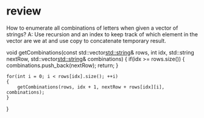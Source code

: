 review
======
How to enumerate all combinations of letters when given a vector of strings?
A: Use recursion and an index to keep track of which element in the vector are we at and use copy to concatenate temporary result.

void getCombinations(const std::vector<std::string>& rows,
                         int idx,
                         std::string nextRow,
                         std::vector<std::string>& combinations)
{
    if(idx >= rows.size())
    {
        combinations.push_back(nextRow);
        return;
    }

    for(int i = 0; i < rows[idx].size(); ++i)
    {
        getCombinations(rows, idx + 1, nextRow + rows[idx][i], combinations);
    }
}

